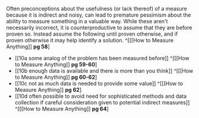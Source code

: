Often preconceptions about the usefulness (or lack thereof) of a measure because it is indirect and noisy, can lead to premature pessimism about the ability to measure something in a valuable way. While these aren't necessarily incorrect, it is counterproductive to assume that they are before proven so. Instead assume the following until proven otherwise, and if proven otherwise it may help identify a solution. ^[[[How to Measure Anything]] **pg 58**]
- [[10a some analog of the problem has been measured before]] ^[[[How to Measure Anything]] **pg 59-60**]
- [[10b enough data is available and there is more than you think]] ^[[[How to Measure Anything]] **pg 60-62**]
- [[10c not as much data is needed to provide some value]] ^[[[How to Measure Anything]] **pg 62**]
- [[10d often possible to avoid need for sophisticated methods and data collection if careful consideration given to potential indirect measures]] ^[[[How to Measure Anything]] **pg 64**]
